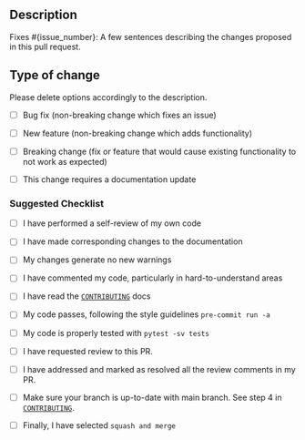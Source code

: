 <!-- Replace {issue_number} with the issue that will be closed after merging this PR -->
## Description
Fixes #{issue_number}: A few sentences describing the changes proposed in this pull request.

## Type of change
Please delete options accordingly to the description.

<!-- Write an `x` in all the boxes that apply -->
- [ ] Bug fix (non-breaking change which fixes an issue)
- [ ] New feature (non-breaking change which adds functionality)
- [ ] Breaking change (fix or feature that would cause existing functionality to not work as expected)
- [ ] This change requires a documentation update


### Suggested Checklist
<!-- You do not need to complete all the items by the time you submit the pull request, but most likely the changes will only be merged if all the tasks are done. -->

<!-- Write an `x` in all the boxes that apply -->
- [ ] I have performed a self-review of my own code
- [ ] I have made corresponding changes to the documentation 
- [ ] My changes generate no new warnings 
- [ ] I have commented my code, particularly in hard-to-understand areas 
- [ ] I have read the [`CONTRIBUTING`](https://github.com/UCL/ready/blob/main/CONTRIBUTING.md) docs
- [ ] My code passes, following the style guidelines `pre-commit run -a` 
- [ ] My code is properly tested with `pytest -sv tests`
- [ ] I have requested review to this PR.
- [ ] I have addressed and marked as resolved all the review comments in my PR.
- [ ] Make sure your branch is up-to-date with main branch. See step 4 in [`CONTRIBUTING`](https://github.com/UCL/ready/blob/29-adds-contrib-code-conduct-pre-commit/CONTRIBUTING.md#pull-request-pr-and-merge-to-main-branch).
- [ ] Finally, I have selected `squash and merge`

